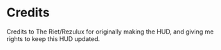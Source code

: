 # Credits

Credits to The Riet/Rezulux for originally making the HUD, and giving me rights to keep this HUD updated.
